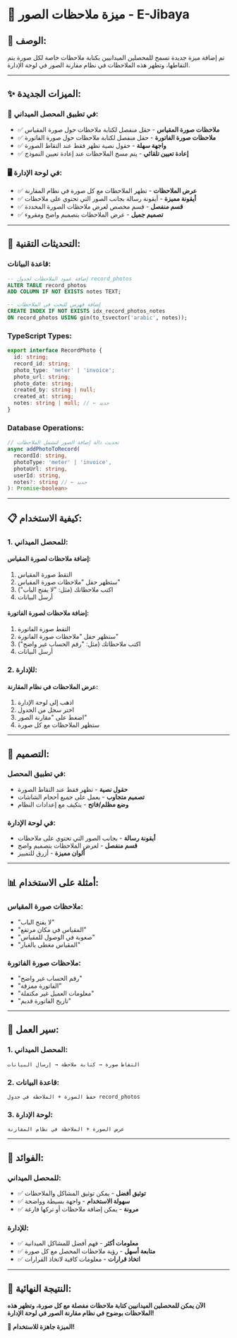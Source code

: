 # 📝 ميزة ملاحظات الصور - E-Jibaya

## 🎯 **الوصف:**

تم إضافة ميزة جديدة تسمح للمحصلين الميدانيين بكتابة ملاحظات خاصة لكل صورة يتم التقاطها، وتظهر هذه الملاحظات في نظام مقارنة الصور في لوحة الإدارة.

---

## ✨ **الميزات الجديدة:**

### 📱 **في تطبيق المحصل الميداني:**
- ✅ **ملاحظات صورة المقياس** - حقل منفصل لكتابة ملاحظات حول صورة المقياس
- ✅ **ملاحظات صورة الفاتورة** - حقل منفصل لكتابة ملاحظات حول صورة الفاتورة
- ✅ **واجهة سهلة** - حقول نصية تظهر فقط عند التقاط الصورة
- ✅ **إعادة تعيين تلقائي** - يتم مسح الملاحظات عند إعادة تعيين النموذج

### 🖥️ **في لوحة الإدارة:**
- ✅ **عرض الملاحظات** - تظهر الملاحظات مع كل صورة في نظام المقارنة
- ✅ **أيقونة مميزة** - أيقونة رسالة بجانب الصور التي تحتوي على ملاحظات
- ✅ **قسم منفصل** - قسم مخصص لعرض ملاحظات الصورة المحددة
- ✅ **تصميم جميل** - عرض الملاحظات بتصميم واضح ومقروء

---

## 🔧 **التحديثات التقنية:**

### **قاعدة البيانات:**
```sql
-- إضافة عمود الملاحظات لجدول record_photos
ALTER TABLE record_photos 
ADD COLUMN IF NOT EXISTS notes TEXT;

-- إضافة فهرس للبحث في الملاحظات
CREATE INDEX IF NOT EXISTS idx_record_photos_notes 
ON record_photos USING gin(to_tsvector('arabic', notes));
```

### **TypeScript Types:**
```typescript
export interface RecordPhoto {
  id: string;
  record_id: string;
  photo_type: 'meter' | 'invoice';
  photo_url: string;
  photo_date: string;
  created_by: string | null;
  created_at: string;
  notes: string | null; // ← جديد
}
```

### **Database Operations:**
```typescript
// تحديث دالة إضافة الصور لتشمل الملاحظات
async addPhotoToRecord(
  recordId: string, 
  photoType: 'meter' | 'invoice', 
  photoUrl: string, 
  userId: string, 
  notes?: string // ← جديد
): Promise<boolean>
```

---

## 📋 **كيفية الاستخدام:**

### **1. للمحصل الميداني:**

#### **إضافة ملاحظات لصورة المقياس:**
1. التقط صورة المقياس
2. ستظهر حقل "ملاحظات صورة المقياس"
3. اكتب ملاحظاتك (مثل: "لا يفتح الباب")
4. أرسل البيانات

#### **إضافة ملاحظات لصورة الفاتورة:**
1. التقط صورة الفاتورة
2. ستظهر حقل "ملاحظات صورة الفاتورة"
3. اكتب ملاحظاتك (مثل: "رقم الحساب غير واضح")
4. أرسل البيانات

### **2. للإدارة:**

#### **عرض الملاحظات في نظام المقارنة:**
1. اذهب إلى لوحة الإدارة
2. اختر سجل من الجدول
3. اضغط على "مقارنة الصور"
4. ستظهر الملاحظات مع كل صورة

---

## 🎨 **التصميم:**

### **في تطبيق المحصل:**
- **حقول نصية** - تظهر فقط عند التقاط الصورة
- **تصميم متجاوب** - يعمل على جميع أحجام الشاشات
- **وضع مظلم/فاتح** - يتكيف مع إعدادات النظام

### **في لوحة الإدارة:**
- **أيقونة رسالة** - بجانب الصور التي تحتوي على ملاحظات
- **قسم منفصل** - لعرض الملاحظات بتصميم واضح
- **ألوان مميزة** - أزرق للتمييز

---

## 📊 **أمثلة على الاستخدام:**

### **ملاحظات صورة المقياس:**
- "لا يفتح الباب"
- "المقياس في مكان مرتفع"
- "صعوبة في الوصول للمقياس"
- "المقياس مغطى بالغبار"

### **ملاحظات صورة الفاتورة:**
- "رقم الحساب غير واضح"
- "الفاتورة ممزقة"
- "معلومات العميل غير مكتملة"
- "تاريخ الفاتورة قديم"

---

## 🔄 **سير العمل:**

### **1. المحصل الميداني:**
```
التقاط صورة → كتابة ملاحظة → إرسال البيانات
```

### **2. قاعدة البيانات:**
```
حفظ الصورة + الملاحظة في جدول record_photos
```

### **3. لوحة الإدارة:**
```
عرض الصورة + الملاحظة في نظام المقارنة
```

---

## 🎯 **الفوائد:**

### **للمحصل الميداني:**
- ✅ **توثيق أفضل** - يمكن توثيق المشاكل والملاحظات
- ✅ **سهولة الاستخدام** - واجهة بسيطة وواضحة
- ✅ **مرونة** - يمكن إضافة ملاحظات أو تركها فارغة

### **للإدارة:**
- ✅ **معلومات أكثر** - فهم أفضل للمشاكل الميدانية
- ✅ **متابعة أسهل** - رؤية ملاحظات المحصل مع كل صورة
- ✅ **اتخاذ قرارات** - معلومات كافية لاتخاذ القرارات

---

## 🚀 **النتيجة النهائية:**

**الآن يمكن للمحصلين الميدانيين كتابة ملاحظات مفصلة مع كل صورة، وتظهر هذه الملاحظات بوضوح في نظام مقارنة الصور في لوحة الإدارة!**

**🎉 الميزة جاهزة للاستخدام!**
